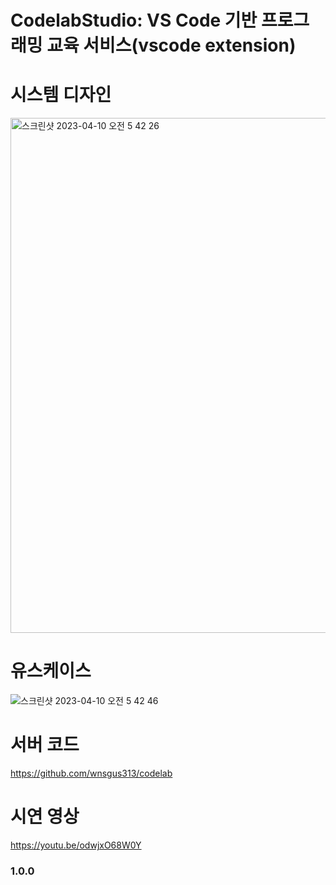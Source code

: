 # CodelabStudio: VS Code 기반 프로그래밍 교육 서비스(vscode extension)

# 시스템 디자인
<img width="824" alt="스크린샷 2023-04-10 오전 5 42 26" src="https://user-images.githubusercontent.com/37920523/230795563-a2184a57-5a54-4b66-b095-94b2bb81881e.png">

# 유스케이스
![스크린샷 2023-04-10 오전 5 42 46](https://user-images.githubusercontent.com/37920523/230795586-7ac262be-0f5e-4dcf-b880-f871f7941dbb.png)


# 서버 코드
https://github.com/wnsgus313/codelab

# 시연 영상
https://youtu.be/odwjxO68W0Y

### 1.0.0
